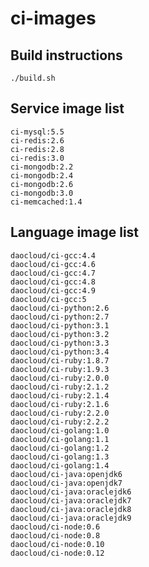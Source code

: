# ci-images

## Build instructions
    ./build.sh

## Service image list
    ci-mysql:5.5
    ci-redis:2.6
    ci-redis:2.8
    ci-redis:3.0
    ci-mongodb:2.2
    ci-mongodb:2.4
    ci-mongodb:2.6
    ci-mongodb:3.0
    ci-memcached:1.4

## Language image list
    daocloud/ci-gcc:4.4
    daocloud/ci-gcc:4.6
    daocloud/ci-gcc:4.7
    daocloud/ci-gcc:4.8
    daocloud/ci-gcc:4.9
    daocloud/ci-gcc:5
    daocloud/ci-python:2.6
    daocloud/ci-python:2.7
    daocloud/ci-python:3.1
    daocloud/ci-python:3.2
    daocloud/ci-python:3.3
    daocloud/ci-python:3.4
    daocloud/ci-ruby:1.8.7
    daocloud/ci-ruby:1.9.3
    daocloud/ci-ruby:2.0.0
    daocloud/ci-ruby:2.1.2
    daocloud/ci-ruby:2.1.4
    daocloud/ci-ruby:2.1.6
    daocloud/ci-ruby:2.2.0
    daocloud/ci-ruby:2.2.2
    daocloud/ci-golang:1.0
    daocloud/ci-golang:1.1
    daocloud/ci-golang:1.2
    daocloud/ci-golang:1.3
    daocloud/ci-golang:1.4
    daocloud/ci-java:openjdk6
    daocloud/ci-java:openjdk7
    daocloud/ci-java:oraclejdk6
    daocloud/ci-java:oraclejdk7
    daocloud/ci-java:oraclejdk8
    daocloud/ci-java:oraclejdk9
    daocloud/ci-node:0.6
    daocloud/ci-node:0.8
    daocloud/ci-node:0.10
    daocloud/ci-node:0.12
